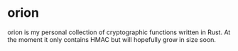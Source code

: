# orion
orion is my personal collection of cryptographic functions written in Rust.
At the moment it only contains HMAC but will hopefully grow in size soon.
